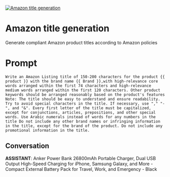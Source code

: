 
[![Amazon title generation](https://flow-prompt-covers.s3.us-west-1.amazonaws.com/icon/abstract/abs_3.png)]()
# Amazon title generation 
Generate compliant Amazon product titles according to Amazon policies

# Prompt

```
Write an Amazon Listing title of 150-200 characters for the product {{ product }} with the brand name {{ Brand }},with high-relevance core words arranged within the first 74 characters and high-relevance medium words arranged within the first 120 characters. Other product keywords should be arranged reasonably based on the product's features Note: The title should be easy to understand and ensure readability. Try to avoid special characters in the title. If necessary, use "," "-", and "&". Every first letter of the title must be capitalized, except for conjunctions, articles, prepositions, and other special words. Use Arabic numerals instead of words for any numbers in the title Do not include any other brand names or infringing information in the title, except for the brand of the product. Do not include any promotional information in the title.
```

## Conversation

**ASSISTANT**: Anker Power Bank 26800mAh Portable Charger, Dual USB Output High-Speed Charging for iPhone, Samsung Galaxy, and More - Compact External Battery Pack for Travel, Work, and Emergency - Black


